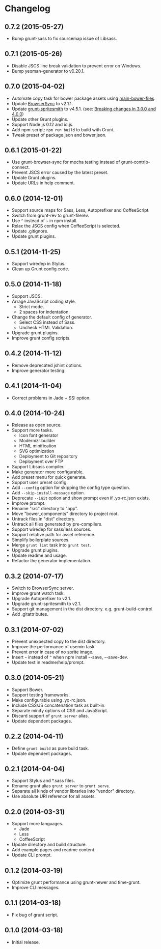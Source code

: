 # Changelog

## 0.7.2 (2015-05-27)
- Bump grunt-sass to fix sourcemap issue of Libsass.

## 0.7.1 (2015-05-26)
- Disable JSCS line break validation to prevent error on Windows.
- Bump yeoman-generator to v0.20.1.

## 0.7.0 (2015-04-02)
- Automate copy task for bower package assets using [main-bower-files](https://github.com/ck86/main-bower-files).
- Update [BrowserSync](http://www.browsersync.io/) to v2.1.1.
- Update [grunt-spritesmith](https://github.com/Ensighten/grunt-spritesmith) to v4.5.1. (see: [Breaking changes in 3.0.0 and 4.0.0](https://github.com/Ensighten/grunt-spritesmith#breaking-changes-in-300))
- Update other Grunt plugins.
- Support Node.js 0.12 and io.js.
- Add npm-script: `npm run build` to build with Grunt.
- Tweak preset of package.json and bower.json.

## 0.6.1 (2015-01-22)
- Use grunt-browser-sync for mocha testing instead of grunt-contrib-connect.
- Prevent JSCS error caused by the latest preset.
- Update Grunt plugins.
- Update URLs in help comment.

## 0.6.0 (2014-12-01)
- Support source maps for Sass, Less, Autoprefixer and CoffeeScript.
- Switch from grunt-rev to grunt-filerev.
- Use `^` instead of `~` in npm install.
- Relax the JSCS config when CoffeeScript is selected.
- Update .gitignore.
- Update grunt plugins.

## 0.5.1 (2014-11-25)
- Support wiredep in Stylus.
- Clean up Grunt config code.

## 0.5.0 (2014-11-18)
- Support JSCS.
- Arrage JavaScript coding style.
  - Strict mode.
  - 2 spaces for indentation.
- Change the default config of generator.
  - Select CSS instead of Sass.
  - Uncheck HTML Validation.
- Upgrade grunt plugins.
- Improve grunt config scripts.

## 0.4.2 (2014-11-12)
- Remove deprecated jshint options.
- Improve generator testing.

## 0.4.1 (2014-11-04)
- Correct problems in Jade + SSI option.

## 0.4.0 (2014-10-24)
- Release as open source.
- Support more tasks.
  - Icon font generator
  - Modernizr builder
  - HTML minification
  - SVG optimization
  - Deployment to Git repository
  - Deployment over FTP
- Support Libsass compiler.
- Make generator more configurable.
- Add preset menu for quick generate.
- Support user preset config.
- Add `--config` option for skipping the config type question.
- Add `--skip-install-message` option.
- Deprecate `--init` option and show prompt even if .yo-rc.json exists.
- Improve prompt.
- Rename "src" directory to "app".
- Move "bower_components" directory to project root.
- Untrack files in "dist" directory.
- Untrack all files generated by pre-compilers.
- Support wiredep for sass/less sources.
- Support relative path for asset reference.
- Simplify boilerplate sources.
- Merge `grunt lint` task into `grunt test`.
- Upgrade grunt plugins.
- Update readme and usage.
- Refactor the generator implementation.

## 0.3.2 (2014-07-17)
- Switch to BrowserSync server.
- Improve grunt watch task.
- Upgrade Autoprefixer to v2.1.
- Upgrade grunt-spritesmith to v2.1.
- Support git management in the dist directory. e.g. grunt-build-control.
- Add .gitattributes.

## 0.3.1 (2014-07-02)
- Prevent unexpected copy to the dist directory.
- Improve the performance of usemin task.
- Prevent error in case of no sprite image.
- Insert `~` instead of `^` when npm install --save, --save-dev.
- Update text in readme/help/prompt.

## 0.3.0 (2014-05-21)
- Support Bower.
- Support testing frameworks.
- Make configurable using .yo-rc.json.
- Include CSS/JS concatenation task as built-in.
- Separate minify options of CSS and JavaScript.
- Discard support of `grunt server` alias.
- Update dependent packages.

## 0.2.2 (2014-04-11)
- Define `grunt build` as pure build task.
- Update dependent packages.

## 0.2.1 (2014-04-04)
- Support Stylus and *.sass files.
- Rename grunt alias `grunt server` to `grunt serve`.
- Separate all kinds of vendor libraries into "vendor" directory.
- Use absolute URI reference for all assets.

## 0.2.0 (2014-03-31)
- Support more languages.
  - Jade
  - Less
  - CoffeeScript
- Update directory and build structure.
- Add example pages and readme content.
- Update CLI prompt.

## 0.1.2 (2014-03-19)
- Optimize grunt performance using grunt-newer and time-grunt.
- Improve CLI messages.

## 0.1.1 (2014-03-18)
- Fix bug of grunt script.

## 0.1.0 (2014-03-18)
- Initial release.
